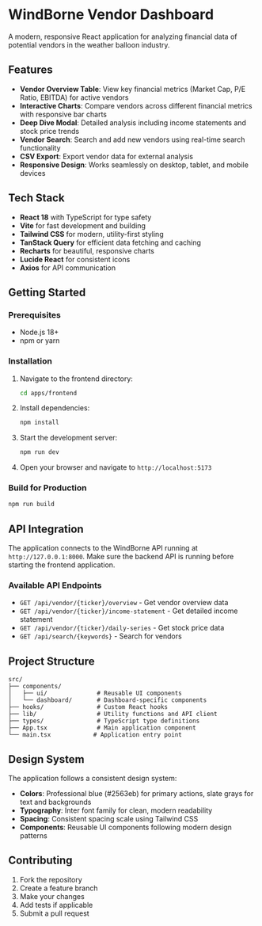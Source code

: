 # WindBorne Vendor Dashboard

A modern, responsive React application for analyzing financial data of potential vendors in the weather balloon industry.

## Features

- **Vendor Overview Table**: View key financial metrics (Market Cap, P/E Ratio, EBITDA) for active vendors
- **Interactive Charts**: Compare vendors across different financial metrics with responsive bar charts
- **Deep Dive Modal**: Detailed analysis including income statements and stock price trends
- **Vendor Search**: Search and add new vendors using real-time search functionality
- **CSV Export**: Export vendor data for external analysis
- **Responsive Design**: Works seamlessly on desktop, tablet, and mobile devices

## Tech Stack

- **React 18** with TypeScript for type safety
- **Vite** for fast development and building
- **Tailwind CSS** for modern, utility-first styling
- **TanStack Query** for efficient data fetching and caching
- **Recharts** for beautiful, responsive charts
- **Lucide React** for consistent icons
- **Axios** for API communication

## Getting Started

### Prerequisites

- Node.js 18+ 
- npm or yarn

### Installation

1. Navigate to the frontend directory:
   ```bash
   cd apps/frontend
   ```

2. Install dependencies:
   ```bash
   npm install
   ```

3. Start the development server:
   ```bash
   npm run dev
   ```

4. Open your browser and navigate to `http://localhost:5173`

### Build for Production

```bash
npm run build
```

## API Integration

The application connects to the WindBorne API running at `http://127.0.0.1:8000`. Make sure the backend API is running before starting the frontend application.

### Available API Endpoints

- `GET /api/vendor/{ticker}/overview` - Get vendor overview data
- `GET /api/vendor/{ticker}/income-statement` - Get detailed income statement
- `GET /api/vendor/{ticker}/daily-series` - Get stock price data
- `GET /api/search/{keywords}` - Search for vendors

## Project Structure

```
src/
├── components/
│   ├── ui/              # Reusable UI components
│   └── dashboard/       # Dashboard-specific components
├── hooks/               # Custom React hooks
├── lib/                 # Utility functions and API client
├── types/               # TypeScript type definitions
├── App.tsx              # Main application component
└── main.tsx            # Application entry point
```

## Design System

The application follows a consistent design system:

- **Colors**: Professional blue (#2563eb) for primary actions, slate grays for text and backgrounds
- **Typography**: Inter font family for clean, modern readability
- **Spacing**: Consistent spacing scale using Tailwind CSS
- **Components**: Reusable UI components following modern design patterns

## Contributing

1. Fork the repository
2. Create a feature branch
3. Make your changes
4. Add tests if applicable
5. Submit a pull request